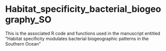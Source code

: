 # Habitat_specificity_bacterial_biogeography_SO
This is the associated R code and functions used in the manuscript entitled "Habitat specificity modulates bacterial biogeographic patterns in the Southern Ocean"
